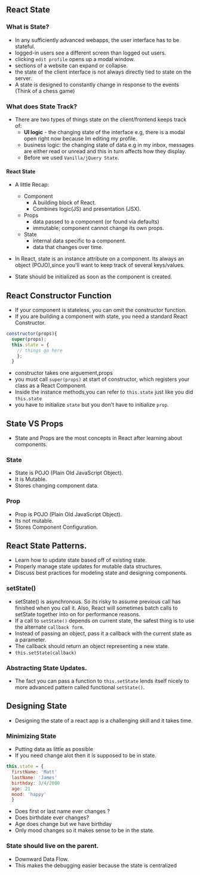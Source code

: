 ## React State

### What is State?
- In any sufficiently advanced webapps, the user interface has to be stateful.
- logged-in users see a different screen than logged out users.
- clicking `edit profile` opens up a modal window.
- sections of a website can expand or collapse.
- the state of the client interface is not always directly tied to state on the server.
- A state is designed to constantly change in response to the events (Think of a chess game)


### What does State Track?
- There are two types of things state on the client/frontend keeps track of:
  - **UI logic** - the changing state of the interface e.g, there is a modal open right now because Im editing my profile.
  - business logic: the changing state of data e.g in my inbox, messages are either read or unread and this in turn affects how they display.
  - Before we used `Vanilla/jQuery State`.

#### React State
- A little Recap:
  - Component
    - A building block of React.
    - Combines logic(JS) and presentation (JSX).
  - Props
    - data passed to a component (or found via defaults)
    - immutable; component cannot change its own props.
  - State
    - internal data specific to a component.
    - data that changes over time.

- In React, state is an instance attribute on a component. Its always an object (POJO),since you'll want to keep track of several keys/values.
- State should be initialized as soon as the component is created.

## React Constructor Function

- If your component is stateless, you can omit the constructor function.
- If you are building a component with state, you need a standard React Constructor.


```js
constructor(props){
  super(props);
  this.state = {
    // things go here
    };
  }
```
- constructor takes one arguement,props
- you must call `super(props)` at start of constructor, which registers your class as a React Component.
- Inside the instance methods,you can refer to `this.state` just like you did `this.state`
- you have to initialize `state` but you don't have to initialize `prop`.

## State VS Props
- State and Props are the most concepts in React after learning about components.

### State
- State is POJO (Plain Old JavaScript Object).
- It is Mutable.
- Stores changing component data.

### Prop
- Prop is POJO (Plain Old JavaScript Object).
- Its not mutable.
- Stores Component Configuration.


## React State Patterns.
- Learn how to update state based off of existing state.
- Properly manage state updates for mutable data structures.
- Discuss best practices for modeling state and designing components.

### setState()
- setState() is asynchronous. So its risky to assume previous call has finished when you call it. Also, React will sometimes batch calls to setState together into on for performance reasons.
- If a call to `setState()` depends on current state, the safest thing is to use the alternate `callback form`.
- Instead of passing an object, pass it a callback with the current state as a parameter.
- The callback should return an object representing a new state.
- `this.setState(callback)`

### Abstracting State Updates.
- The fact you can pass a function to `this.setState` lends itself nicely to more advanced pattern called functional `setState()`.

## Designing State
- Designing the state of a react app is a challenging skill and it takes time.

### Minimizing State
- Putting data as little as possible
- If you need change alot then it is supposed to be in state.

```js
this.state = {
  firstName: 'Matt'
  lastName: 'James'
  birthday: 3/4/2000
  age: 21
  mood: 'happy'
  }
```
* Does first or last name ever changes ?
* Does birthdate ever changes?
* Age does change but we have birthday
* Only mood changes so it makes sense to be in the state.

### State should live on the parent.

* Downward Data Flow.
* This makes the debugging easier because the state is centralized 
